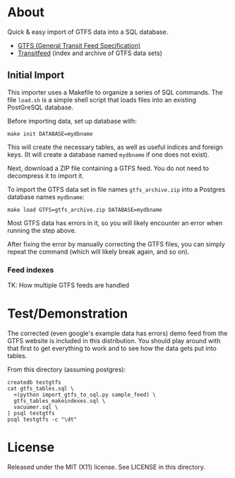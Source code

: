 # About
Quick & easy import of GTFS data into a SQL database.

* [GTFS (General Transit Feed Specification)](http://code.google.com/transit/spec/transit_feed_specification.html)
* [Transitfeed](http://transitfeeds.com) (index and archive of GTFS data sets)

## Initial Import

This importer uses a Makefile to organize a series of SQL commands. The file `load.sh` is a simple shell script that loads files into an existing PostGreSQL database.

Before importing data, set up database with:
```
make init DATABASE=mydbname
```
This will create the necessary tables, as well as useful indices and foreign keys. (It will create a database named `mydbname` if one does not exist).

Next, download a ZIP file containing a GTFS feed. You do not need to decompress it to import it.

To import the GTFS data set in file names `gtfs_archive.zip` into a Postgres database names `mydbname`:
````
make load GTFS=gtfs_archive.zip DATABASE=mydbname
````

Most GTFS data has errors in it, so you will likely encounter an error when 
running the step above.

After fixing the error by manually correcting the GTFS files, you can simply repeat the command (which will likely break again, and 
so on). 

### Feed indexes

TK: How multiple GTFS feeds are handled

# Test/Demonstration

The corrected (even google's example data has errors) demo feed from the 
GTFS website is included in this distribution. You should play around with that 
first to get everything to work and to see how the data gets put into tables.

From this directory (assuming postgres):

    createdb testgtfs
    cat gtfs_tables.sql \
      <(python import_gtfs_to_sql.py sample_feed) \
      gtfs_tables_makeindexes.sql \
      vacuumer.sql \
    | psql testgtfs
    psql testgtfs -c "\dt"

# License
Released under the MIT (X11) license. See LICENSE in this directory.
